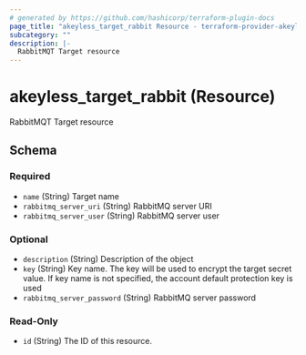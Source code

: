 ```yaml
---
# generated by https://github.com/hashicorp/terraform-plugin-docs
page_title: "akeyless_target_rabbit Resource - terraform-provider-akeyless"
subcategory: ""
description: |-
  RabbitMQT Target resource
---
```


# akeyless_target_rabbit (Resource)

RabbitMQT Target resource



<!-- schema generated by tfplugindocs -->
## Schema

### Required

- `name` (String) Target name
- `rabbitmq_server_uri` (String) RabbitMQ server URI
- `rabbitmq_server_user` (String) RabbitMQ server user

### Optional

- `description` (String) Description of the object
- `key` (String) Key name. The key will be used to encrypt the target secret value. If key name is not specified, the account default protection key is used
- `rabbitmq_server_password` (String) RabbitMQ server password

### Read-Only

- `id` (String) The ID of this resource.


